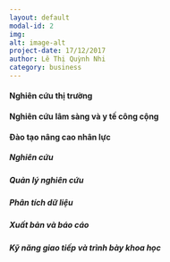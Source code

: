 ```yaml
---
layout: default
modal-id: 2
img: 
alt: image-alt
project-date: 17/12/2017
author: Lê Thị Quỳnh Nhi
category: business
---
```


#### Nghiên cứu thị trường 

#### Nghiên cứu lâm sàng và y tế công cộng 

#### Đào tạo nâng cao nhân lực

##### Nghiên cứu

##### Quản lý nghiên cứu 

##### Phân tích dữ liệu 

##### Xuất bản và báo cáo 

##### Kỹ năng giao tiếp và trình bày khoa học 
